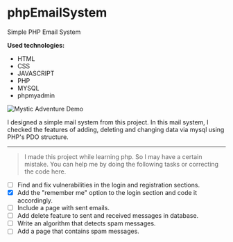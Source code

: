 # phpEmailSystem
Simple PHP Email System


**Used technologies:** 

 - HTML
 - CSS
 - JAVASCRIPT
 - PHP
 - MYSQL
 - phpmyadmin

![Mystic Adventure Demo](https://tenor.com/kTxSnDfIwiw.gif)

I designed a simple mail system from this project. In this mail system, I checked the features of adding, deleting and changing data via mysql using PHP's PDO structure. 

---

> I made this project while learning php. So I may have a certain mistake. You can help me by doing the following tasks or correcting the code here.

 - [ ] Find and fix vulnerabilities in the login and registration sections.
 - [x] Add the "remember me" option to the login section and code it accordingly.
 - [ ] Include a page with sent emails.
 - [ ] Add delete feature to sent and received messages in database.
 - [ ] Write an algorithm that detects spam messages.
 - [ ] Add a page that contains spam messages.
